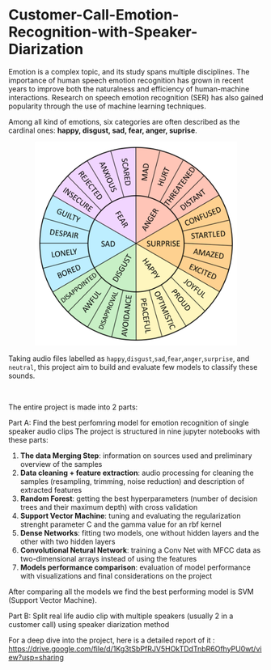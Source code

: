 # Customer-Call-Emotion-Recognition-with-Speaker-Diarization

Emotion is a complex topic, and its study spans multiple disciplines. The importance of human speech emotion recognition has grown in recent years to improve both the naturalness and efficiency of human-machine interactions. Research on speech emotion recognition (SER) has also gained popularity through the use of machine learning techniques.

Among all kind of emotions, six categories are often described as the cardinal ones: **happy, disgust, sad, fear, anger, suprise**.

<p align="center">
    <img src="./emotions_wheel.png" width="400"/>
</p>

Taking audio files labelled as `happy`,`disgust`,`sad`,`fear`,`anger`,`surprise`, and `neutral`, this project aim to build and evaluate few models to classify these sounds.

<br/>

The entire project is made into 2 parts:

Part A: Find the best perfomring model for emotion recognition of single speaker audio clips
The project is structured in nine jupyter notebooks with these parts:
1. **The data Merging Step**: information on sources used and preliminary overview of the samples
2. **Data cleaning + feature extraction**: audio processing for cleaning the samples (resampling, trimming, noise reduction) and description of extracted features
3. **Random Forest**: getting the best hyperparameters (number of decision trees and their maximum depth) with cross validation
4. **Support Vector Machine**: tuning and evaluating the regularization strenght parameter C and the gamma value for an rbf kernel
5. **Dense Networks**: fitting two models, one without hidden layers and the other with two hidden layers
6. **Convolutional Netural Network**: training a Conv Net with MFCC data as two-dimensional arrays instead of using the features
7. **Models performance comparison**: evaluation of model performance with visualizations and final considerations on the project

After comparing all the models we find the best performing model is SVM (Support Vector Machine).

Part B: Split real life audio clip with multiple speakers (usually 2 in a customer call) using speaker diarization method

For a deep dive into the project, here is a detailed report of it : https://drive.google.com/file/d/1Kg3tSbPfRJV5HOkTDdTnbR6OfhyPU0wt/view?usp=sharing
